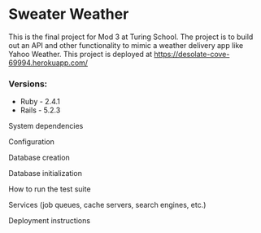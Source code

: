# Sweater Weather

This is the final project for Mod 3 at Turing School. The project is to build out an API and other functionality to mimic a weather delivery app like Yahoo Weather. This project is deployed at https://desolate-cove-69994.herokuapp.com/

### Versions:

* Ruby - 2.4.1
* Rails - 5.2.3

System dependencies

Configuration

Database creation

Database initialization

How to run the test suite

Services (job queues, cache servers, search engines, etc.)

Deployment instructions

